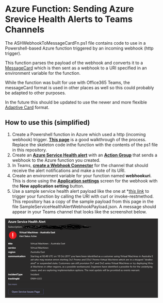# Azure Function: Sending Azure Srevice Health Alerts to Teams Channels

The ASHWebhookToMessageCardFn.ps1 file contains code to use in a Powershell-based Azure function triggered by an incoming webhook (http trigger).  

This function parses the payload of the webhook and converts it to a [MessageCard](https://docs.microsoft.com/en-us/outlook/actionable-messages/message-card-reference)  which is then sent as a webhook to a URI specified in an environment variable for the function.

While the function was built for use with Office365 Teams, the messageCard format is used in other places as well so this could probably be adapted to other purposes.

In the future this should be updated to use the newer and more flexible [Adaptive Card](https://docs.microsoft.com/en-us/outlook/actionable-messages/adaptive-card) format.

## How to use this (simplified)

1. Create a Powershell function in Azure which used a http (incoming webhook) trigger.  **[This page](https://docs.microsoft.com/en-us/azure/azure-functions/functions-create-first-function-powershell)** is a good walkthrough of the process.  Replace the skeleton code inthe function with the contents of the ps1 file in this repository.
2. Create an **[Azure Service Health alert](https://docs.microsoft.com/en-us/azure/service-health/alerts-activity-log-service-notifications)** with an **[Action Group](https://docs.microsoft.com/en-us/azure/azure-monitor/platform/action-groups)** that sends a webhook to the Azure function you created.
3. In Teams, **[create a Webhook Connector](https://docs.microsoft.com/en-us/microsoftteams/platform/concepts/connectors/connectors-using#setting-up-a-custom-incoming-webhook)** for the channel that should receive the alert notifications and make a note of its URI.
4. Create an environment variable for your function named **webhookuri**.  This is done using the **[Application settings](https://docs.microsoft.com/en-us/azure/azure-functions/functions-how-to-use-azure-function-app-settings#settings)** screen for the webhook with the **New application setting** button.
5. Use a sample service health alert payload like the one at **[this link](https://docs.microsoft.com/en-us/azure/azure-monitor/platform/activity-log-alerts-webhook#servicehealth)* to trigger your function by calling the URI with curl or invoke-restmethod.  This repository has a copy of the sample payload from this page in the file SampleServiceHealthAlertWebhookPayload.json.  A message should appear in your Teams channel that looks like the screenshot below.

![MessageCard Screenshot](https://github.com/KenHoover/AzureSHStuff/blob/master/SampleHealthAlertCard.PNG?raw=true "Sample MessageCard Output")
